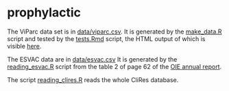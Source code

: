 # prophylactic

The ViParc data set is in
[data/viparc.csv](https://github.com/viparc/prophylactic/blob/master/data/viparc.csv).
It is generated by the
[make_data.R](https://github.com/viparc/prophylactic/blob/master/make_data.R)
script and tested by the
[tests.Rmd](https://github.com/viparc/prophylactic/blob/master/tests.Rmd) script,
the HTML output of which is visible [here](http://rpubs.com/choisy/viparc_data).

The ESVAC data are in
[data/esvac.csv](https://github.com/viparc/prophylactic/blob/master/data/esvac.csv)
It is generated by the [reading_esvac.R](https://github.com/viparc/prophylactic/blob/master/reading_esvac.R)
script from the table 2 of page 62 of the [OIE annual report](http://www.oie.int/fileadmin/Home/fr/Our_scientific_expertise/docs/pdf/AMR/Survey_on_monitoring_antimicrobial_agents_Dec2016.pdf).

The script
[reading_clires.R](https://github.com/viparc/prophylactic/blob/master/reading_clires.R)
reads the whole CliRes database.